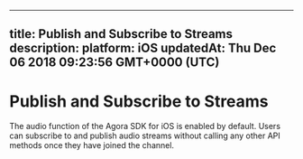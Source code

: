 
---
title: Publish and Subscribe to Streams
description: 
platform: iOS
updatedAt: Thu Dec 06 2018 09:23:56 GMT+0000 (UTC)
---
# Publish and Subscribe to Streams
The audio function of the Agora SDK for iOS is enabled by default. Users can subscribe to and publish audio streams without calling any other API methods once they have joined the channel.
